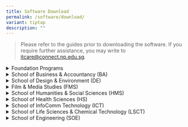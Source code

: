 ```yaml
---
title: Software Download
permalink: /software/download/
variant: tiptap
description: ""
---
```

<blockquote>
<p>Please refer to the guides prior to downloading the software. If you require
further assistance, you may write to <a href="mailto:itcare@connect.np.edu.sg" rel="noopener noreferrer nofollow" target="_blank">itcare@connect.np.edu.sg</a>.</p>
</blockquote>
<p></p>
<div data-type="detailGroup" class="isomer-accordion isomer-accordion-white">
<details class="isomer-details">
<summary>Foundation Programs</summary>
<div data-type="detailsContent" class="isomer-details-content">
<table style="minWidth: 50px">
<colgroup>
<col>
<col>
</colgroup>
<tbody>
<tr>
<th rowspan="1" colspan="1">
<p>Course</p>
</th>
<th rowspan="1" colspan="1">
<p>Software Required</p>
</th>
</tr>
<tr>
<td rowspan="1" colspan="1">
<p><strong>FPSCI</strong> - Science</p>
</td>
<td rowspan="1" colspan="1">
<ul data-tight="true" class="tight">
<li>
<p>Microsoft Office 365 - <a href="https://connectnpedu-my.sharepoint.com/:b:/r/personal/itcare_connect_np_edu_sg/Documents/Guides/Office365_guide.pdf?csf=1&amp;web=1&amp;e=iyxFt6" rel="noopener nofollow" target="_blank">Guide</a>,
<a href="https://go.microsoft.com/fwlink/?linkid=2264705&amp;clcid=0x409&amp;culture=en-us&amp;country=us" rel="noopener nofollow" target="_blank">Download</a>
</p>
</li>
</ul>
</td>
</tr>
<tr>
<td rowspan="1" colspan="1">
<p><strong>FPTEC</strong> - Technology</p>
</td>
<td rowspan="1" colspan="1">
<ul data-tight="true" class="tight">
<li>
<p>Microsoft Office 365 - <a href="https://connectnpedu-my.sharepoint.com/:b:/r/personal/itcare_connect_np_edu_sg/Documents/Guides/Office365_guide.pdf?csf=1&amp;web=1&amp;e=iyxFt6" rel="noopener nofollow" target="_blank">Guide</a>,
<a href="https://go.microsoft.com/fwlink/?linkid=2264705&amp;clcid=0x409&amp;culture=en-us&amp;country=us" rel="noopener nofollow" target="_blank">Download</a>
</p>
</li>
<li>
<p>Visual Studio Code - <a href="https://connectnpedu-my.sharepoint.com/:b:/r/personal/itcare_connect_np_edu_sg/Documents/Guides/VSCode_guide.pdf?csf=1&amp;web=1&amp;e=gArBBu" rel="noopener nofollow" target="_blank">Guide</a>,
<a href="https://code.visualstudio.com/sha/download?build=stable&amp;os=win32-x64-user" rel="noopener nofollow" target="_blank">Download</a>
</p>
</li>
</ul>
</td>
</tr>
<tr>
<td rowspan="1" colspan="1">
<p><strong>FPNST</strong> - Non-Science / Technology</p>
</td>
<td rowspan="1" colspan="1">
<ul data-tight="true" class="tight">
<li>
<p>Microsoft Office 365 - <a href="https://connectnpedu-my.sharepoint.com/:b:/r/personal/itcare_connect_np_edu_sg/Documents/Guides/Office365_guide.pdf?csf=1&amp;web=1&amp;e=iyxFt6" rel="noopener nofollow" target="_blank">Guide</a>,
<a href="https://go.microsoft.com/fwlink/?linkid=2264705&amp;clcid=0x409&amp;culture=en-us&amp;country=us" rel="noopener nofollow" target="_blank">Download</a>
</p>
</li>
<li>
<p>Adobe Creative Cloud - <a href="https://connectnpedu-my.sharepoint.com/:b:/r/personal/itcare_connect_np_edu_sg/Documents/Guides/AdobeCC_guide.pdf?csf=1&amp;web=1&amp;e=wk0aOo" rel="noopener nofollow" target="_blank">Guide</a>,
<a href="https://creativecloud.adobe.com/apps/download/creative-cloud" rel="noopener nofollow" target="_blank">Download</a>
</p>
</li>
</ul>
</td>
</tr>
</tbody>
</table>
</div>
</details>
<details class="isomer-details">
<summary>School of Business &amp; Accountancy (BA)</summary>
<div data-type="detailsContent" class="isomer-details-content">
<table style="minWidth: 50px">
<colgroup>
<col>
<col>
</colgroup>
<tbody>
<tr>
<th rowspan="1" colspan="1">
<p>Course</p>
</th>
<th rowspan="1" colspan="1">
<p>Software Required</p>
</th>
</tr>
<tr>
<td rowspan="1" colspan="1">
<p><strong>ACC</strong> - Accountancy</p>
<p><strong>BF</strong> - Banking &amp; Finance</p>
<p><strong>BS</strong> - Business Studies</p>
<p><strong>CBP</strong> - Common Business Programme</p>
<p><strong>ITB</strong> - International Trade &amp; Business</p>
<p><strong>TRM</strong> - Tourism &amp; Resort Management</p>
</td>
<td rowspan="1" colspan="1">
<ul data-tight="true" class="tight">
<li>
<p>Microsoft Office 365 - <a href="https://connectnpedu-my.sharepoint.com/:b:/r/personal/itcare_connect_np_edu_sg/Documents/Guides/Office365_guide.pdf?csf=1&amp;web=1&amp;e=iyxFt6" rel="noopener nofollow" target="_blank">Guide</a>,
<a href="https://go.microsoft.com/fwlink/?linkid=2264705&amp;clcid=0x409&amp;culture=en-us&amp;country=us" rel="noopener nofollow" target="_blank">Download</a>
</p>
</li>
<li>
<p>Adobe Creative Cloud - <a href="https://connectnpedu-my.sharepoint.com/:b:/r/personal/itcare_connect_np_edu_sg/Documents/Guides/AdobeCC_guide.pdf?csf=1&amp;web=1&amp;e=wk0aOo" rel="noopener nofollow" target="_blank">Guide</a>,
<a href="https://creativecloud.adobe.com/apps/download/creative-cloud" rel="noopener nofollow" target="_blank">Download</a>
</p>
</li>
<li>
<p>Python 3.10.2 - <a href="https://connectnpedu-my.sharepoint.com/:b:/r/personal/itcare_connect_np_edu_sg/Documents/Guides/Python3.10.2_Guide.pdf?csf=1&amp;web=1&amp;e=hqOphX" rel="noopener nofollow" target="_blank">Guide</a>,
<a href="https://www.python.org/ftp/python/3.10.2/python-3.10.2-amd64.exe" rel="noopener nofollow" target="_blank">Download</a>
</p>
</li>
<li>
<p>Visual Studio Code - <a href="https://connectnpedu-my.sharepoint.com/:b:/r/personal/itcare_connect_np_edu_sg/Documents/Guides/VSCode_guide.pdf?csf=1&amp;web=1&amp;e=gArBBu" rel="noopener nofollow" target="_blank">Guide</a>,
<a href="https://code.visualstudio.com/sha/download?build=stable&amp;os=win32-x64-user" rel="noopener nofollow" target="_blank">Download</a>
</p>
</li>
</ul>
</td>
</tr>
</tbody>
</table>
</div>
</details>
<details class="isomer-details">
<summary>School of Design &amp; Environment (DE)</summary>
<div data-type="detailsContent" class="isomer-details-content">
<table style="minWidth: 50px">
<colgroup>
<col>
<col>
</colgroup>
<tbody>
<tr>
<th rowspan="1" colspan="1">
<p>Course</p>
</th>
<th rowspan="1" colspan="1">
<p>Software Required</p>
</th>
</tr>
<tr>
<td rowspan="1" colspan="1">
<p><strong>DES</strong> - Design</p>
</td>
<td rowspan="1" colspan="1">
<ul data-tight="true" class="tight">
<li>
<p>Microsoft Office 365 - <a href="https://connectnpedu-my.sharepoint.com/:b:/r/personal/itcare_connect_np_edu_sg/Documents/Guides/Office365_guide.pdf?csf=1&amp;web=1&amp;e=iyxFt6" rel="noopener nofollow" target="_blank">Guide</a>,
<a href="https://go.microsoft.com/fwlink/?linkid=2264705&amp;clcid=0x409&amp;culture=en-us&amp;country=us" rel="noopener nofollow" target="_blank">Download</a>
</p>
</li>
<li>
<p>Adobe Creative Cloud - <a href="https://connectnpedu-my.sharepoint.com/:b:/r/personal/itcare_connect_np_edu_sg/Documents/Guides/AdobeCC_guide.pdf?csf=1&amp;web=1&amp;e=wk0aOo" rel="noopener nofollow" target="_blank">Guide</a>,
<a href="https://creativecloud.adobe.com/apps/download/creative-cloud" rel="noopener nofollow" target="_blank">Download</a>
</p>
</li>
<li>
<p>AutoCAD 2024 - <a href="https://connectnpedu-my.sharepoint.com/:b:/r/personal/itcare_connect_np_edu_sg/Documents/Guides/AutoCAD2024_guide.pdf?csf=1&amp;web=1&amp;e=a1STHr" rel="noopener nofollow" target="_blank">Guide</a>,
<a href="https://www.autodesk.com/education/free-software/autocad" rel="noopener nofollow" target="_blank">Download</a>
</p>
</li>
<li>
<p>SketchUp 2024 - <a href="https://connectnpedu-my.sharepoint.com/:b:/r/personal/itcare_connect_np_edu_sg/Documents/Guides/Sketchup2024_guide.pdf?csf=1&amp;web=1&amp;e=1wU11c" rel="noopener nofollow" target="_blank">Guide</a>,
<a href="https://download.sketchup.com/SketchUp-2024-0-594-241.exe" rel="noopener nofollow" target="_blank">Download</a>
</p>
</li>
<li>
<p>Rhino 7 - <a href="https://connectnpedu-my.sharepoint.com/:b:/r/personal/itcare_connect_np_edu_sg/Documents/Guides/Rhino7_guide.pdf?csf=1&amp;web=1&amp;e=KX3sD9" rel="noopener nofollow" target="_blank">Guide</a>,
<a href="https://www.rhino3d.com/download/archive/rhino/7/latest/" rel="noopener nofollow" target="_blank">Download</a>
</p>
</li>
</ul>
</td>
</tr>
<tr>
<td rowspan="1" colspan="1">
<p><strong>HLFM</strong> - Hotel &amp; Leisure Facilities Management</p>
</td>
<td rowspan="1" colspan="1">
<ul data-tight="true" class="tight">
<li>
<p>Microsoft Office 365 - <a href="https://connectnpedu-my.sharepoint.com/:b:/r/personal/itcare_connect_np_edu_sg/Documents/Guides/Office365_guide.pdf?csf=1&amp;web=1&amp;e=iyxFt6" rel="noopener nofollow" target="_blank">Guide</a>,
<a href="https://go.microsoft.com/fwlink/?linkid=2264705&amp;clcid=0x409&amp;culture=en-us&amp;country=us" rel="noopener nofollow" target="_blank">Download</a>
</p>
</li>
<li>
<p>Adobe Creative Cloud - <a href="https://connectnpedu-my.sharepoint.com/:b:/r/personal/itcare_connect_np_edu_sg/Documents/Guides/AdobeCC_guide.pdf?csf=1&amp;web=1&amp;e=wk0aOo" rel="noopener nofollow" target="_blank">Guide</a>,
<a href="https://creativecloud.adobe.com/apps/download/creative-cloud" rel="noopener nofollow" target="_blank">Download</a>
</p>
</li>
<li>
<p>Tableau Reader - <a href="https://connectnpedu-my.sharepoint.com/:b:/r/personal/itcare_connect_np_edu_sg/Documents/Guides/TableauReader_guide.pdf?csf=1&amp;web=1&amp;e=80SAcs" rel="noopener nofollow" target="_blank">Guide</a>,
<a href="https://www.tableau.com/products/reader/download" rel="noopener nofollow" target="_blank">Download</a>
</p>
</li>
</ul>
</td>
</tr>
<tr>
<td rowspan="1" colspan="1">
<p><strong>REB</strong> - Real Estate Business</p>
</td>
<td rowspan="1" colspan="1">
<ul data-tight="true" class="tight">
<li>
<p>Microsoft Office 365 - <a href="https://connectnpedu-my.sharepoint.com/:b:/r/personal/itcare_connect_np_edu_sg/Documents/Guides/Office365_guide.pdf?csf=1&amp;web=1&amp;e=iyxFt6" rel="noopener nofollow" target="_blank">Guide</a>,
<a href="https://go.microsoft.com/fwlink/?linkid=2264705&amp;clcid=0x409&amp;culture=en-us&amp;country=us" rel="noopener nofollow" target="_blank">Download</a>
</p>
</li>
<li>
<p>Adobe Creative Cloud - <a href="https://connectnpedu-my.sharepoint.com/:b:/r/personal/itcare_connect_np_edu_sg/Documents/Guides/AdobeCC_guide.pdf?csf=1&amp;web=1&amp;e=wk0aOo" rel="noopener nofollow" target="_blank">Guide</a>,
<a href="https://creativecloud.adobe.com/apps/download/creative-cloud" rel="noopener nofollow" target="_blank">Download</a>
</p>
</li>
<li>
<p>Tableau Reader - <a href="https://connectnpedu-my.sharepoint.com/:b:/r/personal/itcare_connect_np_edu_sg/Documents/Guides/TableauReader_guide.pdf?csf=1&amp;web=1&amp;e=80SAcs" rel="noopener nofollow" target="_blank">Guide</a>,
<a href="https://www.tableau.com/products/reader/download" rel="noopener nofollow" target="_blank">Download</a>
</p>
</li>
<li>
<p>Revit 2022 - <a href="https://connectnpedu-my.sharepoint.com/:b:/r/personal/itcare_connect_np_edu_sg/Documents/Guides/Revit2022_guide.pdf?csf=1&amp;web=1&amp;e=cUz6Hk" rel="noopener nofollow" target="_blank">Guide</a>,
<a href="https://www.autodesk.com/education/free-software/autocad" rel="noopener nofollow" target="_blank">Download</a>
</p>
</li>
</ul>
</td>
</tr>
</tbody>
</table>
</div>
</details>
<details class="isomer-details">
<summary>Film &amp; Media Studies (FMS)</summary>
<div data-type="detailsContent" class="isomer-details-content">
<table style="minWidth: 50px">
<colgroup>
<col>
<col>
</colgroup>
<tbody>
<tr>
<th rowspan="1" colspan="1">
<p>Course</p>
</th>
<th rowspan="1" colspan="1">
<p>Software Required</p>
</th>
</tr>
<tr>
<td rowspan="1" colspan="1">
<p><strong>FSV</strong> - Film, Sound &amp; Video (<em>Apple MacBook</em>)</p>
</td>
<td rowspan="1" colspan="1">
<ul data-tight="true" class="tight">
<li>
<p>Microsoft Office 365 - <a href="https://connectnpedu-my.sharepoint.com/:b:/r/personal/itcare_connect_np_edu_sg/Documents/Guides/Office365_guide.pdf?csf=1&amp;web=1&amp;e=iyxFt6" rel="noopener nofollow" target="_blank">Guide</a>,
<a href="https://go.microsoft.com/fwlink/?linkid=2264705&amp;clcid=0x409&amp;culture=en-us&amp;country=us" rel="noopener nofollow" target="_blank">Download</a>
</p>
</li>
<li>
<p>Adobe Creative Cloud - <a href="https://connectnpedu-my.sharepoint.com/:b:/r/personal/itcare_connect_np_edu_sg/Documents/Guides/AdobeCCMac_guide.pdf?csf=1&amp;web=1&amp;e=HrZagy" rel="noopener nofollow" target="_blank">Guide</a>,
<a href="https://creativecloud.adobe.com/apps/download/creative-cloud" rel="noopener nofollow" target="_blank">Download</a>
</p>
</li>
</ul>
</td>
</tr>
<tr>
<td rowspan="1" colspan="1">
<p><strong>CMP</strong> - Common Media Programme</p>
<p><strong>CM</strong> - Mass Communication</p>
<p><strong>MPP</strong> - Media Post-Production</p>
</td>
<td rowspan="1" colspan="1">
<ul data-tight="true" class="tight">
<li>
<p>Microsoft Office 365 - <a href="https://connectnpedu-my.sharepoint.com/:b:/r/personal/itcare_connect_np_edu_sg/Documents/Guides/Office365_guide.pdf?csf=1&amp;web=1&amp;e=iyxFt6" rel="noopener nofollow" target="_blank">Guide</a>,
<a href="https://go.microsoft.com/fwlink/?linkid=2264705&amp;clcid=0x409&amp;culture=en-us&amp;country=us" rel="noopener nofollow" target="_blank">Download</a>
</p>
</li>
<li>
<p>Adobe Creative Cloud - <a href="https://connectnpedu-my.sharepoint.com/:b:/r/personal/itcare_connect_np_edu_sg/Documents/Guides/AdobeCC_guide.pdf?csf=1&amp;web=1&amp;e=wk0aOo" rel="noopener nofollow" target="_blank">Guide</a>,
<a href="https://creativecloud.adobe.com/apps/download/creative-cloud" rel="noopener nofollow" target="_blank">Download</a>
</p>
</li>
</ul>
</td>
</tr>
</tbody>
</table>
</div>
</details>
<details class="isomer-details">
<summary>School of Humanities &amp; Social Sciences (HMS)</summary>
<div data-type="detailsContent" class="isomer-details-content">
<table style="minWidth: 50px">
<colgroup>
<col>
<col>
</colgroup>
<tbody>
<tr>
<th rowspan="1" colspan="1">
<p>Course</p>
</th>
<th rowspan="1" colspan="1">
<p>Software Required</p>
</th>
</tr>
<tr>
<td rowspan="1" colspan="1">
<p><strong>ABM</strong> - Arts Business Management</p>
<p><strong>CDT</strong> - Community Development</p>
<p><strong>CHS</strong> - Chinese Studies</p>
<p><strong>CMC</strong> - Chinese Media &amp; Communications</p>
<p><strong>ECDE</strong> - Early Childhood Development &amp; Education</p>
<p><strong>TSE</strong> - Tamil Studies with Early Education</p>
</td>
<td rowspan="1" colspan="1">
<ul data-tight="true" class="tight">
<li>
<p>Microsoft Office 365 - <a href="https://connectnpedu-my.sharepoint.com/:b:/r/personal/itcare_connect_np_edu_sg/Documents/Guides/Office365_guide.pdf?csf=1&amp;web=1&amp;e=iyxFt6" rel="noopener nofollow" target="_blank">Guide</a>,
<a href="https://go.microsoft.com/fwlink/?linkid=2264705&amp;clcid=0x409&amp;culture=en-us&amp;country=us" rel="noopener nofollow" target="_blank">Download</a>
</p>
</li>
<li>
<p>Adobe Creative Cloud - <a href="https://connectnpedu-my.sharepoint.com/:b:/r/personal/itcare_connect_np_edu_sg/Documents/Guides/AdobeCC_guide.pdf?csf=1&amp;web=1&amp;e=wk0aOo" rel="noopener nofollow" target="_blank">Guide</a>,
<a href="https://creativecloud.adobe.com/apps/download/creative-cloud" rel="noopener nofollow" target="_blank">Download</a>
</p>
</li>
</ul>
</td>
</tr>
</tbody>
</table>
</div>
</details>
<details class="isomer-details">
<summary>School of Health Sciences (HS)</summary>
<div data-type="detailsContent" class="isomer-details-content">
<table style="minWidth: 50px">
<colgroup>
<col>
<col>
</colgroup>
<tbody>
<tr>
<th rowspan="1" colspan="1">
<p>Course</p>
</th>
<th rowspan="1" colspan="1">
<p>Software Required</p>
</th>
</tr>
<tr>
<td rowspan="1" colspan="1">
<p><strong>NSG</strong> - Nursing</p>
<p><strong>OPT</strong> - Optometry</p>
</td>
<td rowspan="1" colspan="1">
<ul data-tight="true" class="tight">
<li>
<p>Microsoft Office 365 - <a href="https://connectnpedu-my.sharepoint.com/:b:/r/personal/itcare_connect_np_edu_sg/Documents/Guides/Office365_guide.pdf?csf=1&amp;web=1&amp;e=iyxFt6" rel="noopener nofollow" target="_blank">Guide</a>,
<a href="https://go.microsoft.com/fwlink/?linkid=2264705&amp;clcid=0x409&amp;culture=en-us&amp;country=us" rel="noopener nofollow" target="_blank">Download</a>
</p>
</li>
<li>
<p>Adobe Creative Cloud - <a href="https://connectnpedu-my.sharepoint.com/:b:/r/personal/itcare_connect_np_edu_sg/Documents/Guides/AdobeCC_guide.pdf?csf=1&amp;web=1&amp;e=wk0aOo" rel="noopener nofollow" target="_blank">Guide</a>,
<a href="https://creativecloud.adobe.com/apps/download/creative-cloud" rel="noopener nofollow" target="_blank">Download</a>
</p>
</li>
</ul>
</td>
</tr>
</tbody>
</table>
</div>
</details>
<details class="isomer-details">
<summary>School of InfoComm Technology (ICT)</summary>
<div data-type="detailsContent" class="isomer-details-content">
<table style="minWidth: 50px">
<colgroup>
<col>
<col>
</colgroup>
<tbody>
<tr>
<th rowspan="1" colspan="1">
<p>Course</p>
</th>
<th rowspan="1" colspan="1">
<p>Software Required</p>
</th>
</tr>
<tr>
<td rowspan="1" colspan="1">
<p><strong>CICTP</strong> - Common ICT Programme</p>
</td>
<td rowspan="1" colspan="1">
<ul data-tight="true" class="tight">
<li>
<p>Microsoft Office 365 - <a href="https://connectnpedu-my.sharepoint.com/:b:/r/personal/itcare_connect_np_edu_sg/Documents/Guides/Office365_guide.pdf?csf=1&amp;web=1&amp;e=iyxFt6" rel="noopener nofollow" target="_blank">Guide</a>,
<a href="https://go.microsoft.com/fwlink/?linkid=2264705&amp;clcid=0x409&amp;culture=en-us&amp;country=us" rel="noopener nofollow" target="_blank">Download</a>
</p>
</li>
<li>
<p>Adobe Creative Cloud - <a href="https://connectnpedu-my.sharepoint.com/:b:/r/personal/itcare_connect_np_edu_sg/Documents/Guides/AdobeCC_guide.pdf?csf=1&amp;web=1&amp;e=wk0aOo" rel="noopener nofollow" target="_blank">Guide</a>,
<a href="https://creativecloud.adobe.com/apps/download/creative-cloud" rel="noopener nofollow" target="_blank">Download</a>
</p>
</li>
</ul>
</td>
</tr>
<tr>
<td rowspan="1" colspan="1">
<p><strong>CSF</strong> - CyberSecurity &amp; Digital Forensics</p>
</td>
<td rowspan="1" colspan="1">
<ul data-tight="true" class="tight">
<li>
<p>Microsoft Office 365 - <a href="https://connectnpedu-my.sharepoint.com/:b:/r/personal/itcare_connect_np_edu_sg/Documents/Guides/Office365_guide.pdf?csf=1&amp;web=1&amp;e=iyxFt6" rel="noopener nofollow" target="_blank">Guide</a>,
<a href="https://go.microsoft.com/fwlink/?linkid=2264705&amp;clcid=0x409&amp;culture=en-us&amp;country=us" rel="noopener nofollow" target="_blank">Download</a>
</p>
</li>
<li>
<p>Adobe Creative Cloud - <a href="https://connectnpedu-my.sharepoint.com/:b:/r/personal/itcare_connect_np_edu_sg/Documents/Guides/AdobeCC_guide.pdf?csf=1&amp;web=1&amp;e=wk0aOo" rel="noopener nofollow" target="_blank">Guide</a>,
<a href="https://creativecloud.adobe.com/apps/download/creative-cloud" rel="noopener nofollow" target="_blank">Download</a>
</p>
</li>
</ul>
</td>
</tr>
<tr>
<td rowspan="1" colspan="1">
<p><strong>DS</strong> - Data Science</p>
</td>
<td rowspan="1" colspan="1">
<ul data-tight="true" class="tight">
<li>
<p>Microsoft Office 365 - <a href="https://connectnpedu-my.sharepoint.com/:b:/r/personal/itcare_connect_np_edu_sg/Documents/Guides/Office365_guide.pdf?csf=1&amp;web=1&amp;e=iyxFt6" rel="noopener nofollow" target="_blank">Guide</a>,
<a href="https://go.microsoft.com/fwlink/?linkid=2264705&amp;clcid=0x409&amp;culture=en-us&amp;country=us" rel="noopener nofollow" target="_blank">Download</a>
</p>
</li>
<li>
<p>Adobe Creative Cloud - <a href="https://connectnpedu-my.sharepoint.com/:b:/r/personal/itcare_connect_np_edu_sg/Documents/Guides/AdobeCC_guide.pdf?csf=1&amp;web=1&amp;e=wk0aOo" rel="noopener nofollow" target="_blank">Guide</a>,
<a href="https://creativecloud.adobe.com/apps/download/creative-cloud" rel="noopener nofollow" target="_blank">Download</a>
</p>
</li>
</ul>
</td>
</tr>
<tr>
<td rowspan="1" colspan="1">
<p><strong>IM</strong> - Immersive Media</p>
</td>
<td rowspan="1" colspan="1">
<ul data-tight="true" class="tight">
<li>
<p>Microsoft Office 365 - <a href="https://connectnpedu-my.sharepoint.com/:b:/r/personal/itcare_connect_np_edu_sg/Documents/Guides/Office365_guide.pdf?csf=1&amp;web=1&amp;e=iyxFt6" rel="noopener nofollow" target="_blank">Guide</a>,
<a href="https://go.microsoft.com/fwlink/?linkid=2264705&amp;clcid=0x409&amp;culture=en-us&amp;country=us" rel="noopener nofollow" target="_blank">Download</a>
</p>
</li>
<li>
<p>Adobe Creative Cloud - <a href="https://connectnpedu-my.sharepoint.com/:b:/r/personal/itcare_connect_np_edu_sg/Documents/Guides/AdobeCC_guide.pdf?csf=1&amp;web=1&amp;e=wk0aOo" rel="noopener nofollow" target="_blank">Guide</a>,
<a href="https://creativecloud.adobe.com/apps/download/creative-cloud" rel="noopener nofollow" target="_blank">Download</a>
</p>
</li>
</ul>
</td>
</tr>
<tr>
<td rowspan="1" colspan="1">
<p><strong>IT</strong> - Information Technology</p>
</td>
<td rowspan="1" colspan="1">
<ul data-tight="true" class="tight">
<li>
<p>Microsoft Office 365 - <a href="https://connectnpedu-my.sharepoint.com/:b:/r/personal/itcare_connect_np_edu_sg/Documents/Guides/Office365_guide.pdf?csf=1&amp;web=1&amp;e=iyxFt6" rel="noopener nofollow" target="_blank">Guide</a>,
<a href="https://go.microsoft.com/fwlink/?linkid=2264705&amp;clcid=0x409&amp;culture=en-us&amp;country=us" rel="noopener nofollow" target="_blank">Download</a>
</p>
</li>
<li>
<p>Adobe Creative Cloud - <a href="https://connectnpedu-my.sharepoint.com/:b:/r/personal/itcare_connect_np_edu_sg/Documents/Guides/AdobeCC_guide.pdf?csf=1&amp;web=1&amp;e=wk0aOo" rel="noopener nofollow" target="_blank">Guide</a>,
<a href="https://creativecloud.adobe.com/apps/download/creative-cloud" rel="noopener nofollow" target="_blank">Download</a>
</p>
</li>
</ul>
</td>
</tr>
</tbody>
</table>
</div>
</details>
<details class="isomer-details">
<summary>School of Life Sciences &amp; Chemical Technology (LSCT)</summary>
<div data-type="detailsContent" class="isomer-details-content">
<p>Table</p>
<table style="minWidth: 50px">
<colgroup>
<col>
<col>
</colgroup>
<tbody>
<tr>
<th rowspan="1" colspan="1">
<p>Course</p>
</th>
<th rowspan="1" colspan="1">
<p>Software Required</p>
</th>
</tr>
<tr>
<td rowspan="1" colspan="1">
<p></p>
</td>
<td rowspan="1" colspan="1">
<ul data-tight="true" class="tight">
<li>
<p>Microsoft Office 365 - <a href="https://connectnpedu-my.sharepoint.com/:b:/r/personal/itcare_connect_np_edu_sg/Documents/Guides/Office365_guide.pdf?csf=1&amp;web=1&amp;e=iyxFt6" rel="noopener nofollow" target="_blank">Guide</a>,
<a href="https://go.microsoft.com/fwlink/?linkid=2264705&amp;clcid=0x409&amp;culture=en-us&amp;country=us" rel="noopener nofollow" target="_blank">Download</a>
</p>
</li>
<li>
<p>Adobe Creative Cloud - <a href="https://connectnpedu-my.sharepoint.com/:b:/r/personal/itcare_connect_np_edu_sg/Documents/Guides/AdobeCC_guide.pdf?csf=1&amp;web=1&amp;e=wk0aOo" rel="noopener nofollow" target="_blank">Guide</a>,
<a href="https://creativecloud.adobe.com/apps/download/creative-cloud" rel="noopener nofollow" target="_blank">Download</a>
</p>
</li>
</ul>
</td>
</tr>
<tr>
<td rowspan="1" colspan="1">
<p><strong>BMS</strong> - Biomedical Science</p>
<p><strong>CBE</strong> - Chemical &amp; Biomolecular Engineering</p>
<p><strong>CSP</strong> - Common Science Programme</p>
<p><strong>EWT</strong> - Environmental &amp; Water Technology</p>
<p><strong>LDH</strong> - Landscape Design &amp; Horticulture</p>
<p><strong>PHARM</strong> - Pharmaceutical Science</p>
</td>
<td rowspan="1" colspan="1">
<ul data-tight="true" class="tight">
<li>
<p>Microsoft Office 365 - <a href="https://connectnpedu-my.sharepoint.com/:b:/r/personal/itcare_connect_np_edu_sg/Documents/Guides/Office365_guide.pdf?csf=1&amp;web=1&amp;e=iyxFt6" rel="noopener nofollow" target="_blank">Guide</a>,
<a href="https://go.microsoft.com/fwlink/?linkid=2264705&amp;clcid=0x409&amp;culture=en-us&amp;country=us" rel="noopener nofollow" target="_blank">Download</a>
</p>
</li>
<li>
<p>Adobe Creative Cloud - <a href="https://connectnpedu-my.sharepoint.com/:b:/r/personal/itcare_connect_np_edu_sg/Documents/Guides/AdobeCC_guide.pdf?csf=1&amp;web=1&amp;e=wk0aOo" rel="noopener nofollow" target="_blank">Guide</a>,
<a href="https://creativecloud.adobe.com/apps/download/creative-cloud" rel="noopener nofollow" target="_blank">Download</a>
</p>
</li>
</ul>
</td>
</tr>
<tr>
<td rowspan="1" colspan="1">
<p></p>
</td>
<td rowspan="1" colspan="1">
<ul data-tight="true" class="tight">
<li>
<p>Microsoft Office 365 - <a href="https://connectnpedu-my.sharepoint.com/:b:/r/personal/itcare_connect_np_edu_sg/Documents/Guides/Office365_guide.pdf?csf=1&amp;web=1&amp;e=iyxFt6" rel="noopener nofollow" target="_blank">Guide</a>,
<a href="https://go.microsoft.com/fwlink/?linkid=2264705&amp;clcid=0x409&amp;culture=en-us&amp;country=us" rel="noopener nofollow" target="_blank">Download</a>
</p>
</li>
<li>
<p>Adobe Creative Cloud - <a href="https://connectnpedu-my.sharepoint.com/:b:/r/personal/itcare_connect_np_edu_sg/Documents/Guides/AdobeCC_guide.pdf?csf=1&amp;web=1&amp;e=wk0aOo" rel="noopener nofollow" target="_blank">Guide</a>,
<a href="https://creativecloud.adobe.com/apps/download/creative-cloud" rel="noopener nofollow" target="_blank">Download</a>
</p>
</li>
</ul>
</td>
</tr>
<tr>
<td rowspan="1" colspan="1">
<p></p>
</td>
<td rowspan="1" colspan="1">
<ul data-tight="true" class="tight">
<li>
<p>Microsoft Office 365 - <a href="https://connectnpedu-my.sharepoint.com/:b:/r/personal/itcare_connect_np_edu_sg/Documents/Guides/Office365_guide.pdf?csf=1&amp;web=1&amp;e=iyxFt6" rel="noopener nofollow" target="_blank">Guide</a>,
<a href="https://go.microsoft.com/fwlink/?linkid=2264705&amp;clcid=0x409&amp;culture=en-us&amp;country=us" rel="noopener nofollow" target="_blank">Download</a>
</p>
</li>
<li>
<p>Adobe Creative Cloud - <a href="https://connectnpedu-my.sharepoint.com/:b:/r/personal/itcare_connect_np_edu_sg/Documents/Guides/AdobeCC_guide.pdf?csf=1&amp;web=1&amp;e=wk0aOo" rel="noopener nofollow" target="_blank">Guide</a>,
<a href="https://creativecloud.adobe.com/apps/download/creative-cloud" rel="noopener nofollow" target="_blank">Download</a>
</p>
</li>
</ul>
</td>
</tr>
<tr>
<td rowspan="1" colspan="1">
<p></p>
</td>
<td rowspan="1" colspan="1">
<ul data-tight="true" class="tight">
<li>
<p>Microsoft Office 365 - <a href="https://connectnpedu-my.sharepoint.com/:b:/r/personal/itcare_connect_np_edu_sg/Documents/Guides/Office365_guide.pdf?csf=1&amp;web=1&amp;e=iyxFt6" rel="noopener nofollow" target="_blank">Guide</a>,
<a href="https://go.microsoft.com/fwlink/?linkid=2264705&amp;clcid=0x409&amp;culture=en-us&amp;country=us" rel="noopener nofollow" target="_blank">Download</a>
</p>
</li>
<li>
<p>Adobe Creative Cloud - <a href="https://connectnpedu-my.sharepoint.com/:b:/r/personal/itcare_connect_np_edu_sg/Documents/Guides/AdobeCC_guide.pdf?csf=1&amp;web=1&amp;e=wk0aOo" rel="noopener nofollow" target="_blank">Guide</a>,
<a href="https://creativecloud.adobe.com/apps/download/creative-cloud" rel="noopener nofollow" target="_blank">Download</a>
</p>
</li>
</ul>
</td>
</tr>
</tbody>
</table>
</div>
</details>
<details class="isomer-details">
<summary>School of Engineering (SOE)</summary>
<div data-type="detailsContent" class="isomer-details-content">
<table style="minWidth: 50px">
<colgroup>
<col>
<col>
</colgroup>
<tbody>
<tr>
<th rowspan="1" colspan="1">
<p>Course</p>
</th>
<th rowspan="1" colspan="1">
<p>Software Required</p>
</th>
</tr>
<tr>
<td rowspan="1" colspan="1">
<p><strong>AEG</strong> - Aerospace Engineering</p>
<p><strong>MR</strong> - Mechatronics &amp; Robotics</p>
<p><strong>BME</strong> - Biomedical Engineering</p>
<p><strong>CEP</strong> - Common Engineering Programme</p>
<p><strong>ECE</strong> - Electronic &amp; Computer Engineering</p>
<p><strong>EE</strong> - Electrical Engineering</p>
<p><strong>ME</strong> - Mechanical Engineering</p>
<p><strong>MOT</strong> - Marine &amp; Offshore Technology</p>
</td>
<td rowspan="1" colspan="1">
<ul data-tight="true" class="tight">
<li>
<p>Microsoft Office 365 - <a href="https://connectnpedu-my.sharepoint.com/:b:/r/personal/itcare_connect_np_edu_sg/Documents/Guides/Office365_guide.pdf?csf=1&amp;web=1&amp;e=iyxFt6" rel="noopener nofollow" target="_blank">Guide</a>,
<a href="https://go.microsoft.com/fwlink/?linkid=2264705&amp;clcid=0x409&amp;culture=en-us&amp;country=us" rel="noopener nofollow" target="_blank">Download</a>
</p>
</li>
<li>
<p>Adobe Creative Cloud - <a href="https://connectnpedu-my.sharepoint.com/:b:/r/personal/itcare_connect_np_edu_sg/Documents/Guides/AdobeCC_guide.pdf?csf=1&amp;web=1&amp;e=wk0aOo" rel="noopener nofollow" target="_blank">Guide</a>,
<a href="https://creativecloud.adobe.com/apps/download/creative-cloud" rel="noopener nofollow" target="_blank">Download</a>
</p>
</li>
</ul>
</td>
</tr>
<tr>
<td rowspan="1" colspan="1">
<p></p>
</td>
<td rowspan="1" colspan="1">
<ul data-tight="true" class="tight">
<li>
<p>Microsoft Office 365 - <a href="https://connectnpedu-my.sharepoint.com/:b:/r/personal/itcare_connect_np_edu_sg/Documents/Guides/Office365_guide.pdf?csf=1&amp;web=1&amp;e=iyxFt6" rel="noopener nofollow" target="_blank">Guide</a>,
<a href="https://go.microsoft.com/fwlink/?linkid=2264705&amp;clcid=0x409&amp;culture=en-us&amp;country=us" rel="noopener nofollow" target="_blank">Download</a>
</p>
</li>
<li>
<p>Adobe Creative Cloud - <a href="https://connectnpedu-my.sharepoint.com/:b:/r/personal/itcare_connect_np_edu_sg/Documents/Guides/AdobeCC_guide.pdf?csf=1&amp;web=1&amp;e=wk0aOo" rel="noopener nofollow" target="_blank">Guide</a>,
<a href="https://creativecloud.adobe.com/apps/download/creative-cloud" rel="noopener nofollow" target="_blank">Download</a>
</p>
</li>
</ul>
</td>
</tr>
<tr>
<td rowspan="1" colspan="1">
<p></p>
</td>
<td rowspan="1" colspan="1">
<ul data-tight="true" class="tight">
<li>
<p>Microsoft Office 365 - <a href="https://connectnpedu-my.sharepoint.com/:b:/r/personal/itcare_connect_np_edu_sg/Documents/Guides/Office365_guide.pdf?csf=1&amp;web=1&amp;e=iyxFt6" rel="noopener nofollow" target="_blank">Guide</a>,
<a href="https://go.microsoft.com/fwlink/?linkid=2264705&amp;clcid=0x409&amp;culture=en-us&amp;country=us" rel="noopener nofollow" target="_blank">Download</a>
</p>
</li>
<li>
<p>Adobe Creative Cloud - <a href="https://connectnpedu-my.sharepoint.com/:b:/r/personal/itcare_connect_np_edu_sg/Documents/Guides/AdobeCC_guide.pdf?csf=1&amp;web=1&amp;e=wk0aOo" rel="noopener nofollow" target="_blank">Guide</a>,
<a href="https://creativecloud.adobe.com/apps/download/creative-cloud" rel="noopener nofollow" target="_blank">Download</a>
</p>
</li>
</ul>
</td>
</tr>
<tr>
<td rowspan="1" colspan="1">
<p></p>
</td>
<td rowspan="1" colspan="1">
<ul data-tight="true" class="tight">
<li>
<p>Microsoft Office 365 - <a href="https://connectnpedu-my.sharepoint.com/:b:/r/personal/itcare_connect_np_edu_sg/Documents/Guides/Office365_guide.pdf?csf=1&amp;web=1&amp;e=iyxFt6" rel="noopener nofollow" target="_blank">Guide</a>,
<a href="https://go.microsoft.com/fwlink/?linkid=2264705&amp;clcid=0x409&amp;culture=en-us&amp;country=us" rel="noopener nofollow" target="_blank">Download</a>
</p>
</li>
<li>
<p>Adobe Creative Cloud - <a href="https://connectnpedu-my.sharepoint.com/:b:/r/personal/itcare_connect_np_edu_sg/Documents/Guides/AdobeCC_guide.pdf?csf=1&amp;web=1&amp;e=wk0aOo" rel="noopener nofollow" target="_blank">Guide</a>,
<a href="https://creativecloud.adobe.com/apps/download/creative-cloud" rel="noopener nofollow" target="_blank">Download</a>
</p>
</li>
</ul>
</td>
</tr>
</tbody>
</table>
</div>
</details>
</div>
<p></p>
